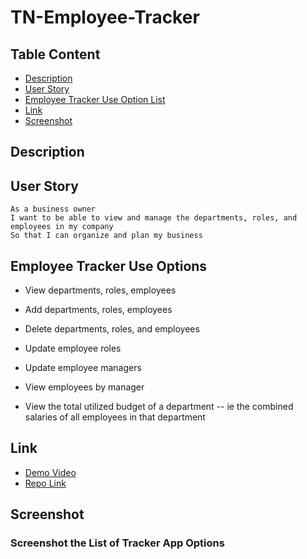 # TN-Employee-Tracker

## Table Content
- [Description](#Description)
- [User Story](#User-Story)
- [Employee Tracker Use Option List](#Employee-Tracker-Use-Options)
- [Link](#Link)
- [Screenshot](#Screenshot)

## Description

## User Story
```
As a business owner
I want to be able to view and manage the departments, roles, and employees in my company
So that I can organize and plan my business
```

## Employee Tracker Use Options
* View departments, roles, employees

* Add departments, roles, employees

* Delete departments, roles, and employees

* Update employee roles

* Update employee managers

* View employees by manager

* View the total utilized budget of a department -- ie the combined salaries of all employees in that department

## Link
* [Demo Video]()
* [Repo Link](https://github.com/trucn0215/TN-Employee-Tracker)

## Screenshot

### Screenshot the List of Tracker App Options
![]()